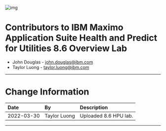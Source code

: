 ![img](/img/hpu_8.6/banner.png)


# Contributors to IBM Maximo Application Suite Health and Predict for Utilities 8.6 Overview Lab

- John Douglas - <john.douglas@ibm.com>
- Taylor Luong - <taylor.luong@ibm.com>


---

# Change Information

|Date     |By             | Description                                           |
|:--------|:--------------|:------------------------------------------------------|
|2022-03-30|Taylor Luong| Uploaded 8.6 HPU lab. |
---
